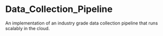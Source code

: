 # Data_Collection_Pipeline
An implementation of an industry grade data collection pipeline that runs scalably in the cloud.
